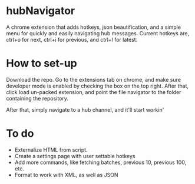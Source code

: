 # hubNavigator

A chrome extension that adds hotkeys, json beautification, and a simple menu for quickly and easily navigating hub messages.
Current hotkeys are, ctrl+o for next, ctrl+i for previous, and ctrl+l for latest.
# How to set-up

Download the repo. Go to the extensions tab on chrome, and make sure developer mode is enabled by checking the box on the top right.
After that, click load un-packed extension, and point the file navigator to the folder containing the repository.

After that, simply navigate to a hub channel, and it'll start workin'

# To do

* Externalize HTML from script.
* Create a settings page with user settable hotkeys
* Add more commands, like fetching batches, previous 10, previous 100, etc. 
* Format to work with XML, as well as JSON
